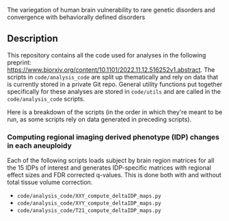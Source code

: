 The variegation of human brain vulnerability to rare genetic disorders and convergence with behaviorally defined disorders

## Description
This repository contains all the code used for analyses in the following preprint: https://www.biorxiv.org/content/10.1101/2022.11.12.516252v1.abstract. The scripts in `code/analysis_code` are split up thematically and rely on data that is currently stored in a private Git repo. General utility functions put together specifically for these analyses are stored in `code/utils` and are called in the `code/analysis_code` scripts. 

Here is a breakdown of the scripts (in the order in which they're meant to be run, as some scripts rely on data generated in preceding scripts).

### Computing regional imaging derived phenotype (IDP) changes in each aneuploidy 

Each of the following scripts loads subject by brain region matrices for all the 15 IDPs of interest and generates IDP-specific matrices with regional effect sizes and FDR corrected q-values. This is done both with and without total tissue volume correction. 
*  `code/analysis_code/XXY_compute_deltaIDP_maps.py`
* `code/analysis_code/XYY_compute_deltaIDP_maps.py`
* `code/analysis_code/T21_compute_deltaIDP_maps.py`